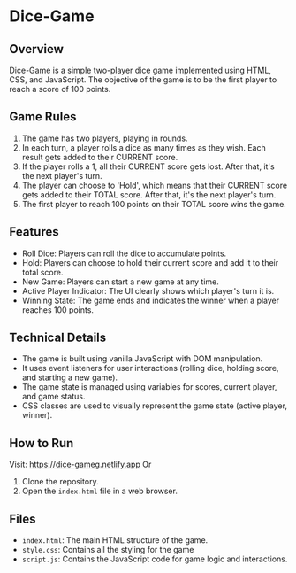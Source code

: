 # Dice-Game

## Overview

Dice-Game is a simple two-player dice game implemented using HTML, CSS, and JavaScript. The objective of the game is to be the first player to reach a score of 100 points.

## Game Rules

1. The game has two players, playing in rounds.
2. In each turn, a player rolls a dice as many times as they wish. Each result gets added to their CURRENT score.
3. If the player rolls a 1, all their CURRENT score gets lost. After that, it's the next player's turn.
4. The player can choose to 'Hold', which means that their CURRENT score gets added to their TOTAL score. After that, it's the next player's turn.
5. The first player to reach 100 points on their TOTAL score wins the game.

## Features

- Roll Dice: Players can roll the dice to accumulate points.
- Hold: Players can choose to hold their current score and add it to their total score.
- New Game: Players can start a new game at any time.
- Active Player Indicator: The UI clearly shows which player's turn it is.
- Winning State: The game ends and indicates the winner when a player reaches 100 points.

## Technical Details

- The game is built using vanilla JavaScript with DOM manipulation.
- It uses event listeners for user interactions (rolling dice, holding score, and starting a new game).
- The game state is managed using variables for scores, current player, and game status.
- CSS classes are used to visually represent the game state (active player, winner).

## How to Run
Visit: https://dice-gameg.netlify.app
Or 
1. Clone the repository.
2. Open the `index.html` file in a web browser.

## Files

- `index.html`: The main HTML structure of the game.
- `style.css`: Contains all the styling for the game 
- `script.js`: Contains the JavaScript code for game logic and interactions.
